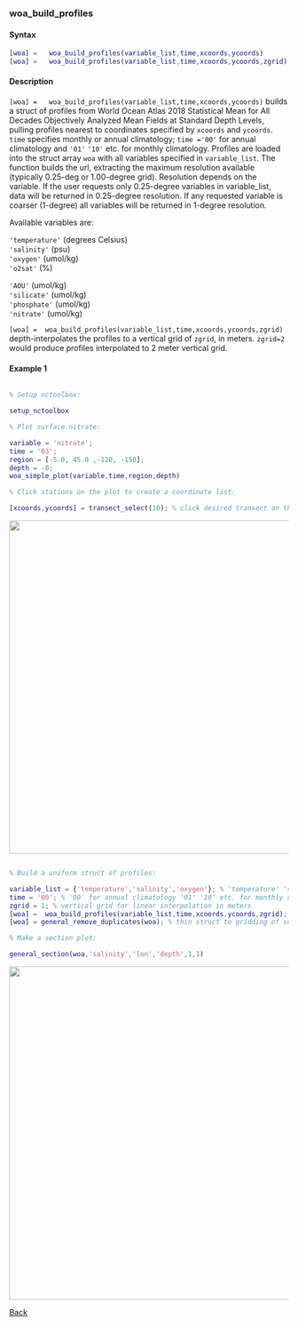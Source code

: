 ### woa_build_profiles

#### Syntax

```Matlab
[woa] =   woa_build_profiles(variable_list,time,xcoords,ycoords)
[woa] =   woa_build_profiles(variable_list,time,xcoords,ycoords,zgrid)
```
#### Description

``[woa] =   woa_build_profiles(variable_list,time,xcoords,ycoords)`` builds a struct of profiles from World Ocean Atlas 2018 Statistical Mean for All Decades Objectively Analyzed Mean Fields at Standard Depth Levels, pulling profiles nearest to coordinates specified by ``xcoords`` and ``ycoords``. ``time`` specifies monthly or annual climatology; ``time ='00'`` for annual climatology and ``'01'`` ``'10'`` etc. for monthly climatology. Profiles are loaded into the struct array ``woa`` with all variables specified in ``variable_list``. The function builds the url, extracting the maximum resolution available (typically 0.25-deg or 1.00-degree grid). Resolution depends on the variable. If the user requests only 0.25-degree variables in variable_list, data will be returned in  0.25-degree resolution. If any requested variable is coarser (1-degree) all variables will be returned in 1-degree resolution.

Available variables are:

``'temperature'`` (degrees Celsius)    
``'salinity'`` (psu)                    
``'oxygen'`` (umol/kg)                 
``'o2sat'`` (%)

``'AOU'`` (umol/kg)                
``'silicate'`` (umol/kg)          
``'phosphate'`` (umol/kg)   
``'nitrate'`` (umol/kg)                      

``[woa] =  woa_build_profiles(variable_list,time,xcoords,ycoords,zgrid)`` depth-interpolates the profiles to a vertical grid of ``zgrid``, in meters. ``zgrid=2`` would produce profiles interpolated to 2 meter vertical grid.


#### Example 1


```Matlab

% Setup nctoolbox:

setup_nctoolbox

% Plot surface nitrate:

variable = 'nitrate';
time = '03';
region = [-5.0, 45.0 ,-120, -150]; 
depth = -0; 
woa_simple_plot(variable,time,region,depth)

% Click stations on the plot to create a coordinate list:

[xcoords,ycoords] = transect_select(10); % click desired transect on the figure, densify selection by 10x 

```
<img src="https://user-images.githubusercontent.com/24570061/88359631-5c1a0980-cd41-11ea-8e2b-c331e28e1e09.png" width="600">

```Matlab

% Build a uniform struct of profiles:

variable_list = {'temperature','salinity','oxygen'}; % 'temperature' 'salinity' 'oxygen' 'o2sat' 'AOU' 'silicate' 'phosphate' 'nitrate'
time = '00'; % '00' for annual climatology '01' '10' etc. for monthly climatology
zgrid = 1; % vertical grid for linear interpolation in meters
[woa] =  woa_build_profiles(variable_list,time,xcoords,ycoords,zgrid); % zgrid optional, no interpolation if unspecified
[woa] = general_remove_duplicates(woa); % thin struct to gridding of source

% Make a section plot:

general_section(woa,'salinity','lon','depth',1,1)
```

<img src="https://user-images.githubusercontent.com/24570061/88359633-5d4b3680-cd41-11ea-84bd-ef62b5f42fbb.png" width="600">

[Back](https://github.com/lnferris/ocean_data_tools#building-uniform-structs-from-data-sources-1)

